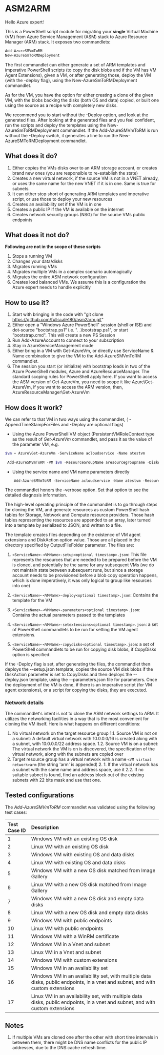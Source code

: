 # ASM2ARM

Hello Azure expert! 

This is a PowerShell script module for migrating your **single** Virtual Machine (VM) from Azure Service Management (ASM) stack to Azure Resource Manager (ARM) stack. It exposes two commandlets: 
``` PowerShell
Add-AzureSMVmToRM
New-AzureSmToRMDeployment
```

The first commandlet can either generate a set of ARM templates and imperative PowerShell scripts (to copy the disk blobs and if the VM has VM Agent Extensions), given a VM, or after generating those, deploy the VM (with the -deploy flag), using the New-AzureSmToRMDeployment commandlet.

As for the VM, you have the option for either creating a clone of the given VM, with the blobs backing the disks (both OS and data) copied, or built one using the source as a recipe with completely new disks.

We recommend you to start without the -Deploy option, and look at the generated files. After looking at the generated files and you feel confident, run the scripts and deploy the templates using the New-AzureSmToRMDeployment commandlet. If the Add-AzureSMVmToRM is run without the -Deploy switch, it generates a line to run the New-AzureSMToRMDeployment commandlet.

## What does it do?
 1. Either copies the VMs disks over to an ARM storage account, or creates brand new ones (you are responsible to re-establish the state)
 2. Creates a new virtual network, if the source VM is not in a VNET already, or uses the same name for the new VNET if it is in one. Same is true for subnets.
 3. It can either stop short of generating ARM templates and imperative script, or use those to deploy your new resources
 4. Creates an availability set if the VM is in one
 5. Creates a public IP if the VM is available on the internet
 6. Creates network security groups (NSG) for the source VMs public endpoints

## What does it not do?
**Following are not in the scope of these scripts**
 1. Stops a running VM 
 2. Changes your data/disks
 3. Migrates running VMs
 4. Migrates multiple VMs in a complex scenario automagically
 5. Migrates the entire ASM network configuration
 6. Creates load balanced VMs. We assume this is a configuration the Azure expert needs to handle explicitly
 
How to use it?
-----------------
 1. Start with bringing in the code with "git clone https://github.com/fullscale180/asm2arm.git"
 2. Either open a "Windows Azure PowerShell" session (shell or ISE) and dot-source "bootstrap.ps1" i.e. ". .\bootstrap.ps1", or start "bootstrap.cmd". This will create a new PS Session
 3. Run Add-AzureAccount to connect to your subscription
 4. Stay in AzureServiceManagement mode
 5. Either bring in a VM with Get-AzureVm, or directly use ServiceName & Name combination to give the VM to the Add-AzureSMVmToRM commandlet.
 6. The session you start (or initialize) with bootstrap loads in two of the Azure PowerShell modules, Azure and AzureResourceManager. The standard scoping rules for PowerShell apply here. If you want to access the ASM version of Get-AzureVm, you need to scope it like Azure\Get-AzureVm, if you want to access the ARM version, then, AzureResourceManager\Get-AzureVm

## How does it work?
We can refer to that VM in two ways using the commandlet, ( -AppendTimeStampForFiles and -Deploy are optional flags)
* Using the Azure PowerShell VM object (PersistentVMRoleContext type as the result of *Get-AzureVm* commandlet, and pass it as the value of the parameter VM, e.g.
``` PowerShell
$vm = Azure\Get-AzureVm -ServiceName acloudservice -Name atestvm
 
 Add-AzureSMVmToRM -VM $vm -ResourceGroupName aresourcegroupname -DiskAction CopyDisks -OutputFileFolder D:\myarmtemplates -AppendTimeStampForFiles -Deploy
```
* Using the service name and VM name parameters directly
``` PowerShell
	Add-AzureSMVmToRM -ServiceName acloudservice -Name atestvm -ResourceGroupName aresourcegroupname -DiskAction CopyDisks -OutputFileFolder D:\myarmtemplates -AppendTimeStampForFiles -Deploy
```

The commandlet honors the -verbose option. Set that option to see the detailed diagnosis information.

The high-level operating principle of the commandlet is to go through steps for cloning the VM, and generate resources as custom PowerShell hash tables for Storage, Network and Compute resource providers.
Those hash tables representing the resources are appended to an array, later turned into a template by serialized to JSON, and written to a file.

The template creates files depending on the existence of VM agent extensions and DiskAction option value. Those are all placed in the directory specified by OutputFileFolder parameter. The files are:
1. `<ServiceName>-<VMName>-setup<optional timestamp>.json`: This file represents the resources that are needed to be prepared before the VM is cloned, and potentially be the same for any subsequent VMs (we do not maintain state between subsequent runs, but since a storage account needs to be provisioned before a blob copy operation happens, which is done imperatively, it was only logical to group like resources into one)

2.  `<ServiceName>-<VMName>-deploy<optional timestamp>.json`: Contains the template for the VM
3.  `<ServiceName>-<VMName>-parameters<optional timestamp>.json`: Contains the actual parameters passed to the templates
4.  `<ServiceName>-<VMName>-setextensions<optional timestamp>.json`: a set of PowerShell commandlets to be run for setting the VM agent extensions.
4.  `<ServiceName>-<VMName>-copydisks<optional timestamp>.json`: a set of PowerShell commandlets to be run for copying disk blobs, if CopyDisks option is specified.

If the -Deploy flag is set, after generating the files, the commandlet then deploys the <ServiceName>-<VMName>-setup.json template, copies the source VM disk blobs if the DiskAction parameter is set to CopyDisks and then deploys the <ServiceName>-<VMName>-deploy.json template, using the <ServiceName>-<VMName>-parameters.json file for parameters. Once the deployment of the VM is done, if there is an imperative script (for VM agent extensions), or a script for copying the disks, they are executed.

### Network details
The commandlet's intent is not to clone the ASM network settings to ARM. It utilizes the networking facilities in a way that is the most convenient for cloning the VM itself. Here is what happens on different conditions:
1. No virtual network on the target resource group
    1.1. Source VM is not on a subnet: A default virtual network with 10.0.0.0/16 is created along with a subnet, with 10.0.0.0/22 address space.
    1.2. Source VM is on a subnet: The virtual network the VM is on is discovered, the specification of the virtual network, along with the subnets are copied over
2. Target resource group has a virtual network with a name `<VM virtual network>arm` (the string 'arm' is appended)
    2. 1. If the virtual network has a subnet with the same name and address space, use it
    2.2. If no suitable subnet is found, find an address block out of the existing subnets with 22 bits mask and use that one.
	
Tested configurations
--------
The _Add-AzureSMVmToRM_ commandlet was validated using the following test cases:

| Test Case ID | Description |
|:---|:---|
| 1	| Windows VM with an existing OS disk |
| 2	| Linux VM with an existing OS disk |
| 3	| Windows VM with existing OS and data disks |
| 4	| Linux VM with existing OS and data disks |
| 5	| Windows VM with a new OS disk matched from Image Gallery |
| 6	| Linux VM with a new OS disk matched from Image Gallery |
| 7	| Windows VM with a new OS disk and empty data disks |
| 8	| Linux VM with a new OS disk and empty data disks |
| 9 | Windows VM with public endpoints |
| 10 | Linux VM with public endpoints |
| 11 | Windows VM with a WinRM certificate |
| 12 | Windows VM in a Vnet and subnet |
| 13 | Linux VM in a Vnet and subnet |
| 14 | Windows VM with custom extensions |
| 15 | Windows VM in an availability set |
| 16 | Windows VM in an availability set, with multiple data disks, public endpoints, in a vnet and subnet, and with custom extensions |
| 17 | Linux VM in an availability set, with multiple data disks, public endpoints, in a vnet and subnet, and with custom extensions |

## Notes
1. If multiple VMs are cloned one after the other with short time intervals in between them, there might be DNS name conflicts for the public IP addresses, due to the DNS cache refresh time.
